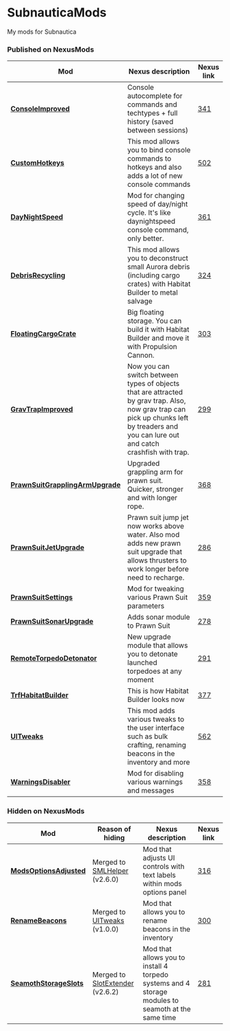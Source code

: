 # SubnauticaMods
My mods for Subnautica

### Published on NexusMods
Mod | Nexus description | Nexus link
-|-|-
| [**ConsoleImproved**](https://github.com/zorgesho/SubnauticaMods/tree/master/ConsoleImproved) | Console autocomplete for commands and techtypes + full history (saved between sessions) | [341](https://www.nexusmods.com/subnautica/mods/341)|
| [**CustomHotkeys**](https://github.com/zorgesho/SubnauticaMods/tree/master/CustomHotkeys) | This mod allows you to bind console commands to hotkeys and also adds a lot of new console commands | [502](https://www.nexusmods.com/subnautica/mods/502)|
| [**DayNightSpeed**](https://github.com/zorgesho/SubnauticaMods/tree/master/DayNightSpeed) | Mod for changing speed of day/night cycle. It's like daynightspeed console command, only better. | [361](https://www.nexusmods.com/subnautica/mods/361)|
| [**DebrisRecycling**](https://github.com/zorgesho/SubnauticaMods/tree/master/DebrisRecycling) | This mod allows you to deconstruct small Aurora debris (including cargo crates) with Habitat Builder to metal salvage | [324](https://www.nexusmods.com/subnautica/mods/324)|
| [**FloatingCargoCrate**](https://github.com/zorgesho/SubnauticaMods/tree/master/FloatingCargoCrate) | Big floating storage. You can build it with Habitat Builder and move it with Propulsion Cannon. | [303](https://www.nexusmods.com/subnautica/mods/303)|
| [**GravTrapImproved**](https://github.com/zorgesho/SubnauticaMods/tree/master/GravTrapImproved) | Now you can switch between types of objects that are attracted by grav trap. Also, now grav trap can pick up chunks left by treaders and you can lure out and catch crashfish with trap. | [299](https://www.nexusmods.com/subnautica/mods/299)|
| [**PrawnSuitGrapplingArmUpgrade**](https://github.com/zorgesho/SubnauticaMods/tree/master/PrawnSuitGrapplingArmUpgrade) | Upgraded grappling arm for prawn suit. Quicker, stronger and with longer rope. | [368](https://www.nexusmods.com/subnautica/mods/368)|
| [**PrawnSuitJetUpgrade**](https://github.com/zorgesho/SubnauticaMods/tree/master/PrawnSuitJetUpgrade) | Prawn suit jump jet now works above water. Also mod adds new prawn suit upgrade that allows thrusters to work longer before need to recharge. | [286](https://www.nexusmods.com/subnautica/mods/286)|
| [**PrawnSuitSettings**](https://github.com/zorgesho/SubnauticaMods/tree/master/PrawnSuitSettings) | Mod for tweaking various Prawn Suit parameters | [359](https://www.nexusmods.com/subnautica/mods/359)|
| [**PrawnSuitSonarUpgrade**](https://github.com/zorgesho/SubnauticaMods/tree/master/PrawnSuitSonarUpgrade) | Adds sonar module to Prawn Suit | [278](https://www.nexusmods.com/subnautica/mods/278)|
| [**RemoteTorpedoDetonator**](https://github.com/zorgesho/SubnauticaMods/tree/master/RemoteTorpedoDetonator) | New upgrade module that allows you to detonate launched torpedoes at any moment | [291](https://www.nexusmods.com/subnautica/mods/291)|
| [**TrfHabitatBuilder**](https://github.com/zorgesho/SubnauticaMods/tree/master/TrfHabitatBuilder) | This is how Habitat Builder looks now | [377](https://www.nexusmods.com/subnautica/mods/377)|
| [**UITweaks**](https://github.com/zorgesho/SubnauticaMods/tree/master/UITweaks) | This mod adds various tweaks to the user interface such as bulk crafting, renaming beacons in the inventory and more | [562](https://www.nexusmods.com/subnautica/mods/562)|
| [**WarningsDisabler**](https://github.com/zorgesho/SubnauticaMods/tree/master/WarningsDisabler) | Mod for disabling various warnings and messages | [358](https://www.nexusmods.com/subnautica/mods/358)|

### Hidden on NexusMods
Mod | Reason of hiding | Nexus description | Nexus link
-|-|-|-
| [**ModsOptionsAdjusted**](https://github.com/zorgesho/SubnauticaMods/tree/master/ModsOptionsAdjusted) | Merged to [SMLHelper](https://www.nexusmods.com/subnautica/mods/113) (v2.6.0) | Mod that adjusts UI controls with text labels within mods options panel | [316](https://www.nexusmods.com/subnautica/mods/316)|
| [**RenameBeacons**](https://github.com/zorgesho/SubnauticaMods/tree/master/RenameBeacons) | Merged to [UITweaks](https://www.nexusmods.com/subnautica/mods/562) (v1.0.0) | Mod that allows you to rename beacons in the inventory | [300](https://www.nexusmods.com/subnautica/mods/300)|
| [**SeamothStorageSlots**](https://github.com/zorgesho/SubnauticaMods/tree/master/SeamothStorageSlots) | Merged to [SlotExtender](https://www.nexusmods.com/subnautica/mods/142) (v2.6.2) | Mod that allows you to install 4 torpedo systems and 4 storage modules to seamoth at the same time | [281](https://www.nexusmods.com/subnautica/mods/281)|